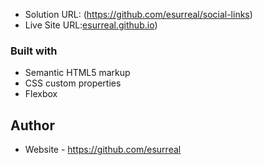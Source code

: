 

- Solution URL: (https://github.com/esurreal/social-links)
- Live Site URL:[esurreal.github.io](https://esurreal.github.io/social-links/))

### Built with

- Semantic HTML5 markup
- CSS custom properties
- Flexbox

## Author

- Website - https://github.com/esurreal

